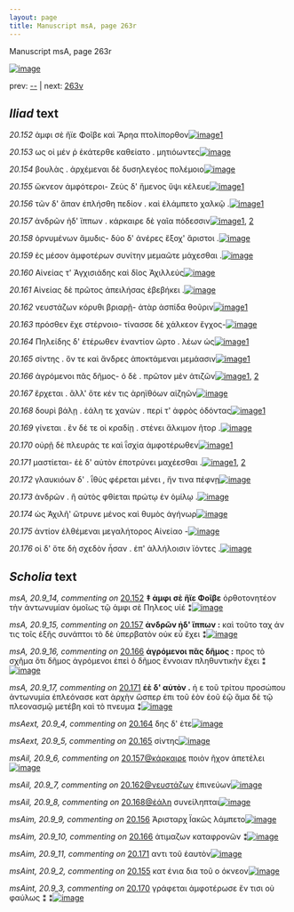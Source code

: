 ```yaml
---
layout: page
title: Manuscript msA, page 263r
---
```


Manuscript msA, page 263r

[![image](http://www.homermultitext.org/iipsrv?OBJ=IIP,1.0&FIF=/project/homer/pyramidal/deepzoom/hmt/vaimg/2017a/VA263RN_0433.tif&WID=100&CVT=JPEG)](http://www.homermultitext.org/ict2/?urn=urn:cite2:hmt:vaimg.2017a:VA263RN_0433)

prev:  [--](../--) | next:  [263v](../263v)

## *Iliad* text

*20.152* <a id="20.152"/> ἀμφι σὲ ἤϊε Φοῖβε καὶ Ἄρηα πτολίπορθον[![image](http://www.homermultitext.org/iipsrv?OBJ=IIP,1.0&FIF=/project/homer/pyramidal/deepzoom/hmt/vaimg/2017a/VA263RN_0433.tif&RGN=0.2023,0.1935,0.3616,0.03167&WID=1000&CVT=JPEG)](http://www.homermultitext.org/ict2/?urn=urn:cite2:hmt:vaimg.2017a:VA263RN_0433@0.2023,0.1935,0.3616,0.03167)[1](#msA_20.9_14)

*20.153* <a id="20.153"/> ως οἰ μέν ῥ ἑκάτερθε καθείατο . μητιόωντες[![image](http://www.homermultitext.org/iipsrv?OBJ=IIP,1.0&FIF=/project/homer/pyramidal/deepzoom/hmt/vaimg/2017a/VA263RN_0433.tif&RGN=0.1999,0.2185,0.3856,0.02490&WID=1000&CVT=JPEG)](http://www.homermultitext.org/ict2/?urn=urn:cite2:hmt:vaimg.2017a:VA263RN_0433@0.1999,0.2185,0.3856,0.02490)

*20.154* <a id="20.154"/> βουλὰς . ἀρχέμεναι δὲ δυσηλεγέος πολέμοιο[![image](http://www.homermultitext.org/iipsrv?OBJ=IIP,1.0&FIF=/project/homer/pyramidal/deepzoom/hmt/vaimg/2017a/VA263RN_0433.tif&RGN=0.1986,0.2379,0.3856,0.02739&WID=1000&CVT=JPEG)](http://www.homermultitext.org/ict2/?urn=urn:cite2:hmt:vaimg.2017a:VA263RN_0433@0.1986,0.2379,0.3856,0.02739)

*20.155* <a id="20.155"/> ὤκνεον ἀμφότεροι- Ζεὺς δ' ἥμενος ὕψι κέλευε[![image](http://www.homermultitext.org/iipsrv?OBJ=IIP,1.0&FIF=/project/homer/pyramidal/deepzoom/hmt/vaimg/2017a/VA263RN_0433.tif&RGN=0.1942,0.2566,0.4079,0.03043&WID=1000&CVT=JPEG)](http://www.homermultitext.org/ict2/?urn=urn:cite2:hmt:vaimg.2017a:VA263RN_0433@0.1942,0.2566,0.4079,0.03043)[1](#msAint_20.9_2)

*20.156* <a id="20.156"/> τῶν δ' ἅπαν ἐπλήσθη πεδίον . καὶ ἐλάμπετο χαλκῷ .[![image](http://www.homermultitext.org/iipsrv?OBJ=IIP,1.0&FIF=/project/homer/pyramidal/deepzoom/hmt/vaimg/2017a/VA263RN_0433.tif&RGN=0.1938,0.2762,0.4234,0.03278&WID=1000&CVT=JPEG)](http://www.homermultitext.org/ict2/?urn=urn:cite2:hmt:vaimg.2017a:VA263RN_0433@0.1938,0.2762,0.4234,0.03278)[1](#msAim_20.9_9)

*20.157* <a id="20.157"/> ἀνδρῶν ἠδ' ἵππων . κάρκαιρε δὲ γαῖα πόδεσσιν[![image](http://www.homermultitext.org/iipsrv?OBJ=IIP,1.0&FIF=/project/homer/pyramidal/deepzoom/hmt/vaimg/2017a/VA263RN_0433.tif&RGN=0.1938,0.2942,0.3965,0.02988&WID=1000&CVT=JPEG)](http://www.homermultitext.org/ict2/?urn=urn:cite2:hmt:vaimg.2017a:VA263RN_0433@0.1938,0.2942,0.3965,0.02988)[1](#msAil_20.9_6), [2](#msA_20.9_15)

*20.158* <a id="20.158"/> ὀρνυμένων ἄμυδις- δύο δ' ἀνέρες ἔξοχ' ἄριστοι .[![image](http://www.homermultitext.org/iipsrv?OBJ=IIP,1.0&FIF=/project/homer/pyramidal/deepzoom/hmt/vaimg/2017a/VA263RN_0433.tif&RGN=0.1888,0.3156,0.3965,0.02988&WID=1000&CVT=JPEG)](http://www.homermultitext.org/ict2/?urn=urn:cite2:hmt:vaimg.2017a:VA263RN_0433@0.1888,0.3156,0.3965,0.02988)

*20.159* <a id="20.159"/> ἐς μέσον ἀμφοτέρων συνίτην μεμαῶτε μάχεσθαι .[![image](http://www.homermultitext.org/iipsrv?OBJ=IIP,1.0&FIF=/project/homer/pyramidal/deepzoom/hmt/vaimg/2017a/VA263RN_0433.tif&RGN=0.1942,0.3307,0.4053,0.03472&WID=1000&CVT=JPEG)](http://www.homermultitext.org/ict2/?urn=urn:cite2:hmt:vaimg.2017a:VA263RN_0433@0.1942,0.3307,0.4053,0.03472)

*20.160* <a id="20.160"/> Αἰνείας τ' Ἀγχισιάδης καὶ δῖος Ἀχιλλεύς[![image](http://www.homermultitext.org/iipsrv?OBJ=IIP,1.0&FIF=/project/homer/pyramidal/deepzoom/hmt/vaimg/2017a/VA263RN_0433.tif&RGN=0.1923,0.3521,0.3718,0.02808&WID=1000&CVT=JPEG)](http://www.homermultitext.org/ict2/?urn=urn:cite2:hmt:vaimg.2017a:VA263RN_0433@0.1923,0.3521,0.3718,0.02808)

*20.161* <a id="20.161"/> Αἰνείας δὲ πρῶτος ἀπειλήσας ἐβεβήκει .[![image](http://www.homermultitext.org/iipsrv?OBJ=IIP,1.0&FIF=/project/homer/pyramidal/deepzoom/hmt/vaimg/2017a/VA263RN_0433.tif&RGN=0.1920,0.3708,0.3718,0.03029&WID=1000&CVT=JPEG)](http://www.homermultitext.org/ict2/?urn=urn:cite2:hmt:vaimg.2017a:VA263RN_0433@0.1920,0.3708,0.3718,0.03029)

*20.162* <a id="20.162"/> νευστάζων κόρυθι βριαρῇ- ἀτὰρ ἀσπίδα θοῦριν[![image](http://www.homermultitext.org/iipsrv?OBJ=IIP,1.0&FIF=/project/homer/pyramidal/deepzoom/hmt/vaimg/2017a/VA263RN_0433.tif&RGN=0.1879,0.3898,0.3970,0.02780&WID=1000&CVT=JPEG)](http://www.homermultitext.org/ict2/?urn=urn:cite2:hmt:vaimg.2017a:VA263RN_0433@0.1879,0.3898,0.3970,0.02780)[1](#msAil_20.9_7)

*20.163* <a id="20.163"/> πρόσθεν ἔχε στέρνοιο- τίνασσε δὲ χάλκεον ἔγχος-[![image](http://www.homermultitext.org/iipsrv?OBJ=IIP,1.0&FIF=/project/homer/pyramidal/deepzoom/hmt/vaimg/2017a/VA263RN_0433.tif&RGN=0.1842,0.4076,0.4237,0.03140&WID=1000&CVT=JPEG)](http://www.homermultitext.org/ict2/?urn=urn:cite2:hmt:vaimg.2017a:VA263RN_0433@0.1842,0.4076,0.4237,0.03140)

*20.164* <a id="20.164"/> Πηλείδης δ' ἑτέρωθεν ἐναντίον ῶρτο . λέων ὡς[![image](http://www.homermultitext.org/iipsrv?OBJ=IIP,1.0&FIF=/project/homer/pyramidal/deepzoom/hmt/vaimg/2017a/VA263RN_0433.tif&RGN=0.1805,0.4259,0.3957,0.02891&WID=1000&CVT=JPEG)](http://www.homermultitext.org/ict2/?urn=urn:cite2:hmt:vaimg.2017a:VA263RN_0433@0.1805,0.4259,0.3957,0.02891)[1](#msAext_20.9_4)

*20.165* <a id="20.165"/> σίντης . ὅν τε καὶ ἄνδρες ἀποκτάμεναι μεμάασιν[![image](http://www.homermultitext.org/iipsrv?OBJ=IIP,1.0&FIF=/project/homer/pyramidal/deepzoom/hmt/vaimg/2017a/VA263RN_0433.tif&RGN=0.1805,0.4445,0.4250,0.02891&WID=1000&CVT=JPEG)](http://www.homermultitext.org/ict2/?urn=urn:cite2:hmt:vaimg.2017a:VA263RN_0433@0.1805,0.4445,0.4250,0.02891)[1](#msAext_20.9_5)

*20.166* <a id="20.166"/> ἀγρόμενοι πᾶς δῆμος- ὁ δὲ . πρῶτον μὲν ἀτιζῶν[![image](http://www.homermultitext.org/iipsrv?OBJ=IIP,1.0&FIF=/project/homer/pyramidal/deepzoom/hmt/vaimg/2017a/VA263RN_0433.tif&RGN=0.1824,0.4645,0.3944,0.02891&WID=1000&CVT=JPEG)](http://www.homermultitext.org/ict2/?urn=urn:cite2:hmt:vaimg.2017a:VA263RN_0433@0.1824,0.4645,0.3944,0.02891)[1](#msA_20.9_16), [2](#msAim_20.9_10)

*20.167* <a id="20.167"/> ἔρχεται . ἂλλ' ὅτε κέν τις ἀρηϊθόων αἰζηῶν[![image](http://www.homermultitext.org/iipsrv?OBJ=IIP,1.0&FIF=/project/homer/pyramidal/deepzoom/hmt/vaimg/2017a/VA263RN_0433.tif&RGN=0.1890,0.4841,0.3944,0.02891&WID=1000&CVT=JPEG)](http://www.homermultitext.org/ict2/?urn=urn:cite2:hmt:vaimg.2017a:VA263RN_0433@0.1890,0.4841,0.3944,0.02891)

*20.168* <a id="20.168"/> δουρὶ βάλῃ . ἐάλη τε χανὼν . περί τ' ἀφρὸς ὀδόντας[![image](http://www.homermultitext.org/iipsrv?OBJ=IIP,1.0&FIF=/project/homer/pyramidal/deepzoom/hmt/vaimg/2017a/VA263RN_0433.tif&RGN=0.1802,0.5021,0.4263,0.03292&WID=1000&CVT=JPEG)](http://www.homermultitext.org/ict2/?urn=urn:cite2:hmt:vaimg.2017a:VA263RN_0433@0.1802,0.5021,0.4263,0.03292)[1](#msAil_20.9_8)

*20.169* <a id="20.169"/> γίνεται . ἒν δέ τε οἱ κραδίῃ . στένει ἄλκιμον ῆτορ .[![image](http://www.homermultitext.org/iipsrv?OBJ=IIP,1.0&FIF=/project/homer/pyramidal/deepzoom/hmt/vaimg/2017a/VA263RN_0433.tif&RGN=0.1802,0.5203,0.4143,0.02891&WID=1000&CVT=JPEG)](http://www.homermultitext.org/ict2/?urn=urn:cite2:hmt:vaimg.2017a:VA263RN_0433@0.1802,0.5203,0.4143,0.02891)

*20.170* <a id="20.170"/> οὐρῇ δὲ πλευράς τε καὶ ῗσχία ἀμφοτέρωθεν[![image](http://www.homermultitext.org/iipsrv?OBJ=IIP,1.0&FIF=/project/homer/pyramidal/deepzoom/hmt/vaimg/2017a/VA263RN_0433.tif&RGN=0.1837,0.5390,0.4143,0.02891&WID=1000&CVT=JPEG)](http://www.homermultitext.org/ict2/?urn=urn:cite2:hmt:vaimg.2017a:VA263RN_0433@0.1837,0.5390,0.4143,0.02891)[1](#msAint_20.9_3)

*20.171* <a id="20.171"/> μαστίεται- ἑὲ δ' αὐτὸν ἐποτρύνει μαχέεσθαι .[![image](http://www.homermultitext.org/iipsrv?OBJ=IIP,1.0&FIF=/project/homer/pyramidal/deepzoom/hmt/vaimg/2017a/VA263RN_0433.tif&RGN=0.1820,0.5603,0.3758,0.02462&WID=1000&CVT=JPEG)](http://www.homermultitext.org/ict2/?urn=urn:cite2:hmt:vaimg.2017a:VA263RN_0433@0.1820,0.5603,0.3758,0.02462)[1](#msAim_20.9_11), [2](#msA_20.9_17)

*20.172* <a id="20.172"/> γλαυκιόων δ' . ῗθὺς φέρεται μένει , ἤν τινα πέφνῃ[![image](http://www.homermultitext.org/iipsrv?OBJ=IIP,1.0&FIF=/project/homer/pyramidal/deepzoom/hmt/vaimg/2017a/VA263RN_0433.tif&RGN=0.1783,0.5781,0.4175,0.02766&WID=1000&CVT=JPEG)](http://www.homermultitext.org/ict2/?urn=urn:cite2:hmt:vaimg.2017a:VA263RN_0433@0.1783,0.5781,0.4175,0.02766)

*20.173* <a id="20.173"/> ἀνδρῶν . ἢ αὐτὸς φθίεται πρώτῳ ἐν ὁμίλῳ .[![image](http://www.homermultitext.org/iipsrv?OBJ=IIP,1.0&FIF=/project/homer/pyramidal/deepzoom/hmt/vaimg/2017a/VA263RN_0433.tif&RGN=0.1787,0.5943,0.3861,0.03126&WID=1000&CVT=JPEG)](http://www.homermultitext.org/ict2/?urn=urn:cite2:hmt:vaimg.2017a:VA263RN_0433@0.1787,0.5943,0.3861,0.03126)

*20.174* <a id="20.174"/> ὡς Ἀχιλῆ' ὤτρυνε μένος καὶ θυμὸς ἀγήνωρ[![image](http://www.homermultitext.org/iipsrv?OBJ=IIP,1.0&FIF=/project/homer/pyramidal/deepzoom/hmt/vaimg/2017a/VA263RN_0433.tif&RGN=0.1778,0.6151,0.3861,0.02586&WID=1000&CVT=JPEG)](http://www.homermultitext.org/ict2/?urn=urn:cite2:hmt:vaimg.2017a:VA263RN_0433@0.1778,0.6151,0.3861,0.02586)

*20.175* <a id="20.175"/> ἀντίον ἐλθέμεναι μεγαλήτορος Αἰνείαο -[![image](http://www.homermultitext.org/iipsrv?OBJ=IIP,1.0&FIF=/project/homer/pyramidal/deepzoom/hmt/vaimg/2017a/VA263RN_0433.tif&RGN=0.1787,0.6299,0.3668,0.02517&WID=1000&CVT=JPEG)](http://www.homermultitext.org/ict2/?urn=urn:cite2:hmt:vaimg.2017a:VA263RN_0433@0.1787,0.6299,0.3668,0.02517)

*20.176* <a id="20.176"/> οἱ δ' ὅτε δὴ σχεδὸν ἦσαν . ἐπ' ἀλλήλοισιν ϊόντες .[![image](http://www.homermultitext.org/iipsrv?OBJ=IIP,1.0&FIF=/project/homer/pyramidal/deepzoom/hmt/vaimg/2017a/VA263RN_0433.tif&RGN=0.1746,0.6497,0.4134,0.03181&WID=1000&CVT=JPEG)](http://www.homermultitext.org/ict2/?urn=urn:cite2:hmt:vaimg.2017a:VA263RN_0433@0.1746,0.6497,0.4134,0.03181)

## *Scholia* text

*msA, 20.9_14, commenting on* [20.152](#20.152)  <a id="msA_20.9_14"/> **‡ ἀμφι σὲ ἣϊε Φοῖβε** ὀρθοτονητέον τὴν ἀντωνυμίαν ὁμοῖως τῷ ἀμφι σὲ Πηλεος υἱέ ⁑[![image](http://www.homermultitext.org/iipsrv?OBJ=IIP,1.0&FIF=/project/homer/pyramidal/deepzoom/hmt/vaimg/2017a/VA263RN_0433.tif&RGN=0.2036,0.07939,0.4772,0.03195&WID=1000&CVT=JPEG)](http://www.homermultitext.org/ict2/?urn=urn:cite2:hmt:vaimg.2017a:VA263RN_0433@0.2036,0.07939,0.4772,0.03195)

*msA, 20.9_15, commenting on* [20.157](#20.157)  <a id="msA_20.9_15"/> **ἀνδρῶν ἠδ' ἵππων :** καὶ τοῦτο ταχ άν τις τοῖς ἑξῆς συνάπτοι τὸ δὲ ὑπερβατὸν οὐκ εὖ ἔχει ⁑[![image](http://www.homermultitext.org/iipsrv?OBJ=IIP,1.0&FIF=/project/homer/pyramidal/deepzoom/hmt/vaimg/2017a/VA263RN_0433.tif&RGN=0.2183,0.09806,0.5041,0.03084&WID=1000&CVT=JPEG)](http://www.homermultitext.org/ict2/?urn=urn:cite2:hmt:vaimg.2017a:VA263RN_0433@0.2183,0.09806,0.5041,0.03084)

*msA, 20.9_16, commenting on* [20.166](#20.166)  <a id="msA_20.9_16"/> **ἀγρόμενοι πᾶς δῆμος :** προς τὸ σχῆμα ὅτι δῆμος ἀγρόμενοι ἐπεὶ ὁ δῆμος ἔννοιαν πληθυντικὴν ἔχει ⁑[![image](http://www.homermultitext.org/iipsrv?OBJ=IIP,1.0&FIF=/project/homer/pyramidal/deepzoom/hmt/vaimg/2017a/VA263RN_0433.tif&RGN=0.5989,0.4667,0.1820,0.05685&WID=1000&CVT=JPEG)](http://www.homermultitext.org/ict2/?urn=urn:cite2:hmt:vaimg.2017a:VA263RN_0433@0.5989,0.4667,0.1820,0.05685)

*msA, 20.9_17, commenting on* [20.171](#20.171)  <a id="msA_20.9_17"/> **ἑὲ δ' αὐτὸν .** ἡ ε τοῦ τρίτου προσώπου ἀντωνυμία ἐπλεόνασε κατ ἀρχὴν ὥσπερ ἐπι τοῦ ἑὸν ἑοῦ ἑῷ ἅμα δὲ τῷ πλεονασμῷ μετέβη καὶ τὸ πνευμα ⁑[![image](http://www.homermultitext.org/iipsrv?OBJ=IIP,1.0&FIF=/project/homer/pyramidal/deepzoom/hmt/vaimg/2017a/VA263RN_0433.tif&RGN=0.6019,0.5166,0.2196,0.05685&WID=1000&CVT=JPEG)](http://www.homermultitext.org/ict2/?urn=urn:cite2:hmt:vaimg.2017a:VA263RN_0433@0.6019,0.5166,0.2196,0.05685)

*msAext, 20.9_4, commenting on* [20.164](#20.164)  <a id="msAext_20.9_4"/> δης δ' ἐτε[![image](http://www.homermultitext.org/iipsrv?OBJ=IIP,1.0&FIF=/project/homer/pyramidal/deepzoom/hmt/vaimg/2017a/VA263RN_0433.tif&RGN=0.8618,0.4416,0.03979,0.01494&WID=1000&CVT=JPEG)](http://www.homermultitext.org/ict2/?urn=urn:cite2:hmt:vaimg.2017a:VA263RN_0433@0.8618,0.4416,0.03979,0.01494)

*msAext, 20.9_5, commenting on* [20.165](#20.165)  <a id="msAext_20.9_5"/> σίντης[![image](http://www.homermultitext.org/iipsrv?OBJ=IIP,1.0&FIF=/project/homer/pyramidal/deepzoom/hmt/vaimg/2017a/VA263RN_0433.tif&RGN=0.8467,0.4710,0.04164,0.01674&WID=1000&CVT=JPEG)](http://www.homermultitext.org/ict2/?urn=urn:cite2:hmt:vaimg.2017a:VA263RN_0433@0.8467,0.4710,0.04164,0.01674)

*msAil, 20.9_6, commenting on* [20.157@κάρκαιρε](#20.157@κάρκαιρε)  <a id="msAil_20.9_6"/> ποιὸν ῆχον ἀπετέλει[![image](http://www.homermultitext.org/iipsrv?OBJ=IIP,1.0&FIF=/project/homer/pyramidal/deepzoom/hmt/vaimg/2017a/VA263RN_0433.tif&RGN=0.3889,0.2925,0.08751,0.01757&WID=1000&CVT=JPEG)](http://www.homermultitext.org/ict2/?urn=urn:cite2:hmt:vaimg.2017a:VA263RN_0433@0.3889,0.2925,0.08751,0.01757)

*msAil, 20.9_7, commenting on* [20.162@νευστάζων](#20.162@νευστάζων)  <a id="msAil_20.9_7"/> ἐπινεύων[![image](http://www.homermultitext.org/iipsrv?OBJ=IIP,1.0&FIF=/project/homer/pyramidal/deepzoom/hmt/vaimg/2017a/VA263RN_0433.tif&RGN=0.2189,0.3849,0.05177,0.01176&WID=1000&CVT=JPEG)](http://www.homermultitext.org/ict2/?urn=urn:cite2:hmt:vaimg.2017a:VA263RN_0433@0.2189,0.3849,0.05177,0.01176)

*msAil, 20.9_8, commenting on* [20.168@ἐάλη](#20.168@ἐάλη)  <a id="msAil_20.9_8"/> συνείληπται[![image](http://www.homermultitext.org/iipsrv?OBJ=IIP,1.0&FIF=/project/homer/pyramidal/deepzoom/hmt/vaimg/2017a/VA263RN_0433.tif&RGN=0.3277,0.5021,0.05343,0.01342&WID=1000&CVT=JPEG)](http://www.homermultitext.org/ict2/?urn=urn:cite2:hmt:vaimg.2017a:VA263RN_0433@0.3277,0.5021,0.05343,0.01342)

*msAim, 20.9_9, commenting on* [20.156](#20.156)  <a id="msAim_20.9_9"/> Ἀρισταρχ Ϊακῶς λάμπετο[![image](http://www.homermultitext.org/iipsrv?OBJ=IIP,1.0&FIF=/project/homer/pyramidal/deepzoom/hmt/vaimg/2017a/VA263RN_0433.tif&RGN=0.6212,0.2877,0.06982,0.02877&WID=1000&CVT=JPEG)](http://www.homermultitext.org/ict2/?urn=urn:cite2:hmt:vaimg.2017a:VA263RN_0433@0.6212,0.2877,0.06982,0.02877)

*msAim, 20.9_10, commenting on* [20.166](#20.166)  <a id="msAim_20.9_10"/> ἀτιμαζων καταφρονῶν ⁑[![image](http://www.homermultitext.org/iipsrv?OBJ=IIP,1.0&FIF=/project/homer/pyramidal/deepzoom/hmt/vaimg/2017a/VA263RN_0433.tif&RGN=0.5647,0.4759,0.04385,0.03264&WID=1000&CVT=JPEG)](http://www.homermultitext.org/ict2/?urn=urn:cite2:hmt:vaimg.2017a:VA263RN_0433@0.5647,0.4759,0.04385,0.03264)

*msAim, 20.9_11, commenting on* [20.171](#20.171)  <a id="msAim_20.9_11"/> αντι τοῦ ἑαυτὸν[![image](http://www.homermultitext.org/iipsrv?OBJ=IIP,1.0&FIF=/project/homer/pyramidal/deepzoom/hmt/vaimg/2017a/VA263RN_0433.tif&RGN=0.5765,0.5599,0.05748,0.01826&WID=1000&CVT=JPEG)](http://www.homermultitext.org/ict2/?urn=urn:cite2:hmt:vaimg.2017a:VA263RN_0433@0.5765,0.5599,0.05748,0.01826)

*msAint, 20.9_2, commenting on* [20.155](#20.155)  <a id="msAint_20.9_2"/> κατ ένια δια τοῦ ο όκνεον[![image](http://www.homermultitext.org/iipsrv?OBJ=IIP,1.0&FIF=/project/homer/pyramidal/deepzoom/hmt/vaimg/2017a/VA263RN_0433.tif&RGN=0.1236,0.2596,0.06872,0.02158&WID=1000&CVT=JPEG)](http://www.homermultitext.org/ict2/?urn=urn:cite2:hmt:vaimg.2017a:VA263RN_0433@0.1236,0.2596,0.06872,0.02158)

*msAint, 20.9_3, commenting on* [20.170](#20.170)  <a id="msAint_20.9_3"/> γράφεται ἀμφοτέρωσε ἔν τισι οὺ φαύλως ⁑ ⁑[![image](http://www.homermultitext.org/iipsrv?OBJ=IIP,1.0&FIF=/project/homer/pyramidal/deepzoom/hmt/vaimg/2017a/VA263RN_0433.tif&RGN=0.1199,0.5367,0.06098,0.06072&WID=1000&CVT=JPEG)](http://www.homermultitext.org/ict2/?urn=urn:cite2:hmt:vaimg.2017a:VA263RN_0433@0.1199,0.5367,0.06098,0.06072)